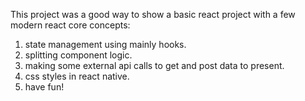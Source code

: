 This project was a good way to show a basic react project with a few modern react core concepts:
1. state management using mainly hooks.
2. splitting component logic.
3. making some external api calls to get and post data to present.
4. css styles in react native.
5. have fun!
